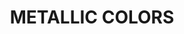 ---
title: "METALLIC COLORS"
price: "TBA"
desc: "Opis nije dostupan"
img_path: "/assets/img/A.MIG-7175.jpg"
brand: AMMO
available: true
cat: "acrylics"
subcat: "ACRYLIC PAINT SETS"
subsubcat: "SS"
---